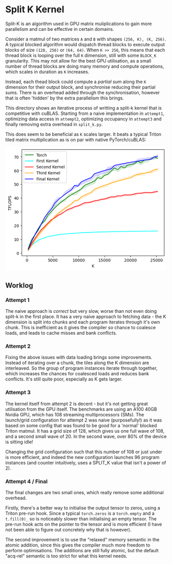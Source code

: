 # Split K Kernel

Split-K is an algorithm used in GPU matrix muliplications to gain more parallelism and
can be effective in certain domains.

Consider a matmul of two matrices `A` and `B` with shapes `(256, K), (K, 256)`.
A typical blocked algorithm would dispatch thread blocks to execute output blocks of size `(128, 256)` or `(64, 64)`. When `K >> 256`, this means that each thread block is looping over the full `K` dimension, still with some `BLOCK_K` granularity.
This may not allow for the best GPU utilisation, as a small number of thread blocks are doing many memory and compute operations, which scales in duration as `K` increases.

Instead, each thead block could compute a _partial sum_ along the `K` dimension for their output block, and synchronise reducing their partial sums.
There is an overhead added through the synchronisation, however that is often 'hidden' by the extra parallelism this brings.

This directory shows an iterative process of writting a split-k kernel that is competitive with cuBLAS.
Starting from a naive implementation in `attempt1`, optimizing data access in `attempt2`, optimizing occupancy in `attempt3` and finally
removing extra overhead in `split_k.py`.

This does seem to be beneficial as `K` scales larger. It beats a typical Triton tiled matrix multiplication as is on par with native PyTorch/cuBLAS:

![Plot of TFLOP/s, higher is better](plots/all_splitk.png)

## Worklog

### Attempt 1
The naive approach is _correct_ but very slow, worse than not even doing split-k in the first place. It has a very naive
approach to fetching data - the K dimension is split into chunks and each program iterates through it's own chunk.
This is inefficient as it gives the compiler so chance to coalesce loads, and leads to cache misses and bank conflicts.

### Attempt 2
Fixing the above issues with data loading brings some improvements. Instead of iterating over a chunk, the tiles along the K
dimension are interleaved. So the group of program instances iterate through together, which increases the chances for coalesced loads
and reduces bank conflicts. It's still quite poor, especially as K gets larger.

### Attempt 3
The kernel itself from attempt 2 is decent - but it's not getting great utilisation from the GPU itself.
The benchmarks are using an A100 40GB Nvidia GPU, which has 108 streaming multiprocessors (SMs).
The launch/grid configuration for attempt 2 was naive (purposefully!) as it was based on some config that was found to be
good for a 'normal' blocked Triton matmul. It has a grid size of 128, which gives us one full wave of 108, and a second small wave
of 20. In the second wave, over 80% of the device is sitting idle!

Changing the grid configuration such that this number of 108 or just under is more efficient, and indeed the new configuration
launches 96 program instances (and counter intuitively, uses a SPLIT_K value that isn't a power of 2).

### Attempt 4 / Final
The final changes are two small ones, which really remove some additional overhead.

Firstly, there's a better way to initialise the output tensor to zeros, using a Triton pre-run hook. Since a typical
`torch.zeros` is a `torch.empty` and a `t.fill(0)_` so is noticeably slower than initialising an empty tensor. The pre-run hook
acts on the pointer to the tensor and is more efficient (I have not been able to figure out concretely why that is however).

The second improvement is to use the "relaxed" memory semantic in the atomic addition, since this gives the compiler much
more freedom to perform optimisations. The additions are still fully atomic, but the default "acq-rel" semantic is too strict
for what this kernel needs.